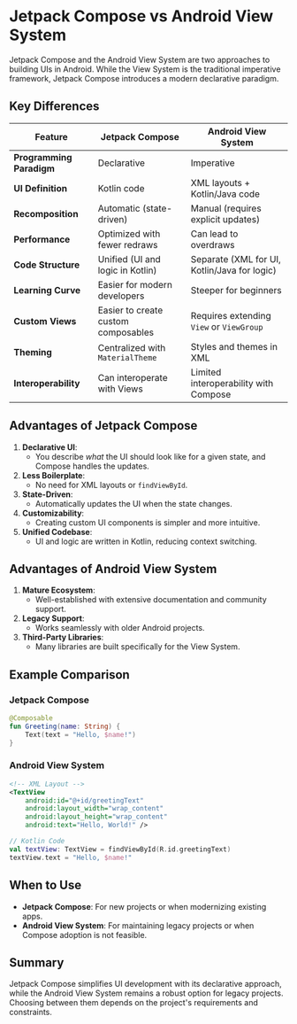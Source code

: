 # Jetpack Compose vs Android View System

Jetpack Compose and the Android View System are two approaches to building UIs in Android. While the View System is the traditional imperative framework, Jetpack Compose introduces a modern declarative paradigm.

## Key Differences

| Feature                     | Jetpack Compose                     | Android View System              |
|-----------------------------|--------------------------------------|----------------------------------|
| **Programming Paradigm**    | Declarative                         | Imperative                      |
| **UI Definition**           | Kotlin code                         | XML layouts + Kotlin/Java code  |
| **Recomposition**           | Automatic (state-driven)            | Manual (requires explicit updates) |
| **Performance**             | Optimized with fewer redraws         | Can lead to overdraws            |
| **Code Structure**          | Unified (UI and logic in Kotlin)    | Separate (XML for UI, Kotlin/Java for logic) |
| **Learning Curve**          | Easier for modern developers        | Steeper for beginners            |
| **Custom Views**            | Easier to create custom composables | Requires extending `View` or `ViewGroup` |
| **Theming**                 | Centralized with `MaterialTheme`    | Styles and themes in XML         |
| **Interoperability**        | Can interoperate with Views         | Limited interoperability with Compose |

## Advantages of Jetpack Compose
1. **Declarative UI**:
   - You describe *what* the UI should look like for a given state, and Compose handles the updates.
2. **Less Boilerplate**:
   - No need for XML layouts or `findViewById`.
3. **State-Driven**:
   - Automatically updates the UI when the state changes.
4. **Customizability**:
   - Creating custom UI components is simpler and more intuitive.
5. **Unified Codebase**:
   - UI and logic are written in Kotlin, reducing context switching.

## Advantages of Android View System
1. **Mature Ecosystem**:
   - Well-established with extensive documentation and community support.
2. **Legacy Support**:
   - Works seamlessly with older Android projects.
3. **Third-Party Libraries**:
   - Many libraries are built specifically for the View System.

## Example Comparison

### Jetpack Compose
```kotlin
@Composable
fun Greeting(name: String) {
    Text(text = "Hello, $name!")
}
```

### Android View System
```xml
<!-- XML Layout -->
<TextView
    android:id="@+id/greetingText"
    android:layout_width="wrap_content"
    android:layout_height="wrap_content"
    android:text="Hello, World!" />
```

```kotlin
// Kotlin Code
val textView: TextView = findViewById(R.id.greetingText)
textView.text = "Hello, $name!"
```

## When to Use
- **Jetpack Compose**: For new projects or when modernizing existing apps.
- **Android View System**: For maintaining legacy projects or when Compose adoption is not feasible.

## Summary
Jetpack Compose simplifies UI development with its declarative approach, while the Android View System remains a robust option for legacy projects. Choosing between them depends on the project's requirements and constraints.
